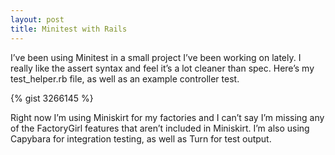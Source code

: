 ```yaml
---
layout: post
title: Minitest with Rails
---
```


<p>I&#8217;ve been using Minitest in a small project I&#8217;ve been working on lately. I really like the assert syntax and feel it&#8217;s a lot cleaner than spec. Here&#8217;s my test_helper.rb file, as well as an example controller test.</p>

{% gist 3266145 %}

<p>Right now I&#8217;m using Miniskirt for my factories and I can&#8217;t say I&#8217;m missing any of the FactoryGirl features that aren&#8217;t included in Miniskirt. I&#8217;m also using Capybara for integration testing, as well as Turn for test output.</p>

